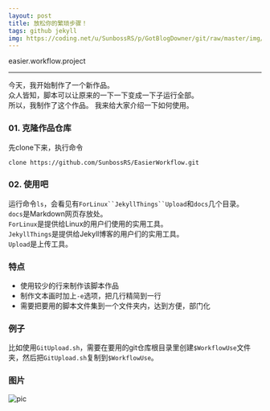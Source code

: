 ```yaml
---
layout: post
title: 放松你的繁琐步骤！
tags: github jekyll
img: https://coding.net/u/SunbossRS/p/GotBlogDowner/git/raw/master/img/InitJekyllMarkdownArticle/cover.png
---
```


easier.workflow.project

---
  
今天，我开始制作了一个新作品。  
众人皆知，脚本可以让原来的一下一下变成一下子运行全部。  
所以，我制作了这个作品。
我来给大家介绍一下如何使用。  

### 01. 克隆作品仓库
先clone下来，执行命令
```bash
clone https://github.com/SunbossRS/EasierWorkflow.git
```

### 02. 使用吧
运行命令`ls`，会看见有`ForLinux``JekyllThings``Upload`和`docs`几个目录。  
`docs`是Markdown网页存放处。  
`ForLinux`是提供给Linux的用户们使用的实用工具。  
`JekyllThings`是提供给Jekyll博客的用户们的实用工具。  
`Upload`是上传工具。

### 特点
- 使用较少的行来制作该脚本作品
- 制作文本画时加上`-e`选项，把几行精简到一行
- 需要把要用的脚本文件集到一个文件夹内，达到方便，部门化

### 例子
比如使用`GitUpload.sh`，需要在要用的git仓库根目录里创建`$WorkflowUse`文件夹，然后把`GitUpload.sh`复制到`$WorkflowUse`。

### 图片
![pic](https://coding.net/u/SunbossRS/p/GotBlogDowner/git/raw/master/img/InitJekyllMarkdownArticle/01.png)   
